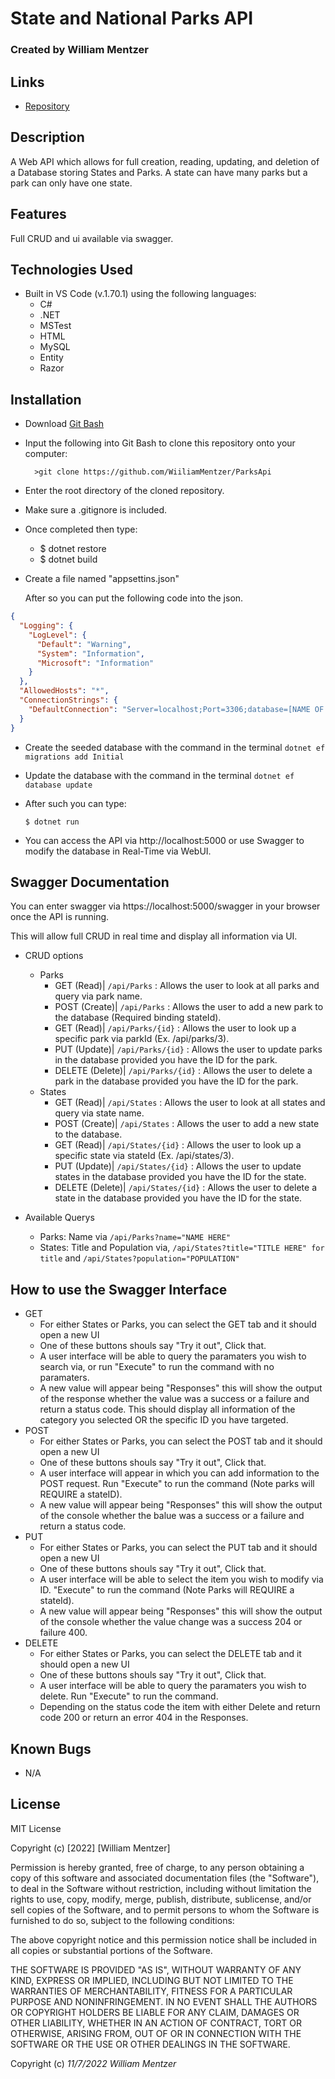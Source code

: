 # State and National Parks API

### Created by William Mentzer

## Links

* [Repository](https://github.com/WiiliamMentzer/ParksApi)

## Description
  A Web API which allows for full creation, reading, updating, and deletion of a Database storing States and Parks. A state can have many parks but a park can only have one state.


## Features
  Full CRUD and ui available via swagger.

## Technologies Used

* Built in VS Code (v.1.70.1) using the following languages:
	* C#
	* .NET
	* MSTest
  * HTML
  * MySQL
  * Entity
  * Razor

## Installation

* Download [Git Bash](https://git-scm.com/downloads)
* Input the following into Git Bash to clone this repository onto your computer:

		>git clone https://github.com/WiiliamMentzer/ParksApi

* Enter the root directory of the cloned repository.

* Make sure a .gitignore is included.

* Once completed then type:

	* $ dotnet restore
  * $ dotnet build

* Create a file named "appsettins.json"

  After so you can put the following code into the json.

```json
{
  "Logging": {
    "LogLevel": {
      "Default": "Warning",
      "System": "Information",
      "Microsoft": "Information"
    }
  },
  "AllowedHosts": "*",
  "ConnectionStrings": {
    "DefaultConnection": "Server=localhost;Port=3306;database=[NAME OF DATABASE];uid=root;pwd=[YOUR PASSWORD];"
  }
}
```
* Create the seeded database with the command in the terminal
  ```dotnet ef migrations add Initial```

* Update the database with the command in the terminal
  ```dotnet ef database update```

* After such you can type:

	```$ dotnet run```

* You can access the API via http://localhost:5000 or use Swagger to modify the database in Real-Time via WebUI.


## Swagger Documentation

You can enter swagger via https://localhost:5000/swagger in your browser once the API is running.

This will allow full CRUD in real time and display all information via UI.

* CRUD options
  * Parks
    * GET (Read)| `/api/Parks` : Allows the user to look at all parks and query via park name.
    * POST (Create)| `/api/Parks` : Allows the user to add a new park to the database (Required binding stateId).
    * GET (Read)| `/api/Parks/{id}` : Allows the user to look up a specific park via parkId (Ex. /api/parks/3).
    * PUT (Update)| `/api/Parks/{id}` : Allows the user to update parks in the database provided you have the ID for the park.
    * DELETE (Delete)| `/api/Parks/{id}` : Allows the user to delete a park in the database provided you have the ID for the park.
  * States
    * GET (Read)| `/api/States` : Allows the user to look at all states and query via state name.
    * POST (Create)| `/api/States` : Allows the user to add a new state to the database.
    * GET (Read)| `/api/States/{id}` : Allows the user to look up a specific state via stateId (Ex. /api/states/3).
    * PUT (Update)| `/api/States/{id}` : Allows the user to update states in the database provided you have the ID for the state.
    * DELETE (Delete)| `/api/States/{id}` : Allows the user to delete a state in the database provided you have the ID for the state.

* Available Querys
  * Parks: Name via `/api/Parks?name="NAME HERE"`
  * States: Title and Population via, `/api/States?title="TITLE HERE" for title` and `/api/States?population="POPULATION"`

## How to use the Swagger Interface

  * GET
    * For either States or Parks, you can select the GET tab and it should open a new UI
    * One of these buttons shouls say "Try it out", Click that.
    * A user interface will be able to query the paramaters you wish to search via, or run "Execute" to run the command with no paramaters.
    * A new value will appear being "Responses" this will show the output of the response whether the value was a success or a failure and return a status code. This should display all information of the category you selected OR the specific ID you have targeted.
  * POST
    * For either States or Parks, you can select the POST tab and it should open a new UI
    * One of these buttons shouls say "Try it out", Click that.
    * A user interface will appear in which you can add information to the POST request. Run "Execute" to run the command (Note parks will REQUIRE a stateID).
    * A new value will appear being "Responses" this will show the output of the console whether the balue was a success or a failure and return a status code.
  * PUT
    * For either States or Parks, you can select the PUT tab and it should open a new UI
    * One of these buttons shouls say "Try it out", Click that.
    * A user interface will be able to select the item you wish to modify via ID. "Execute" to run the command (Note Parks will REQUIRE a stateId).
    * A new value will appear being "Responses" this will show the output of the console whether the value change was a success 204 or failure 400.
  * DELETE
    * For either States or Parks, you can select the DELETE tab and it should open a new UI
    * One of these buttons shouls say "Try it out", Click that.
    * A user interface will be able to query the paramaters you wish to delete. Run "Execute" to run the command.
    * Depending on the status code the item with either Delete and return code 200 or return an error 404 in the Responses.

## Known Bugs

* N/A

## License

MIT License

Copyright (c) [2022] [William Mentzer]

Permission is hereby granted, free of charge, to any person obtaining a copy
of this software and associated documentation files (the "Software"), to deal
in the Software without restriction, including without limitation the rights
to use, copy, modify, merge, publish, distribute, sublicense, and/or sell
copies of the Software, and to permit persons to whom the Software is
furnished to do so, subject to the following conditions:

The above copyright notice and this permission notice shall be included in all
copies or substantial portions of the Software.

THE SOFTWARE IS PROVIDED "AS IS", WITHOUT WARRANTY OF ANY KIND, EXPRESS OR
IMPLIED, INCLUDING BUT NOT LIMITED TO THE WARRANTIES OF MERCHANTABILITY,
FITNESS FOR A PARTICULAR PURPOSE AND NONINFRINGEMENT. IN NO EVENT SHALL THE
AUTHORS OR COPYRIGHT HOLDERS BE LIABLE FOR ANY CLAIM, DAMAGES OR OTHER
LIABILITY, WHETHER IN AN ACTION OF CONTRACT, TORT OR OTHERWISE, ARISING FROM,
OUT OF OR IN CONNECTION WITH THE SOFTWARE OR THE USE OR OTHER DEALINGS IN THE
SOFTWARE.

Copyright (c) _11/7/2022_ _William Mentzer_